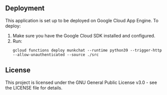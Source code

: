 

## Deployment

This application is set up to be deployed on Google Cloud App Engine. To deploy:

1. Make sure you have the Google Cloud SDK installed and configured.
2. Run:
   ```
   gcloud functions deploy munkchat --runtime python39 --trigger-http --allow-unauthenticated --source ./src
   ```

## License

This project is licensed under the GNU General Public License v3.0 - see the LICENSE file for details.